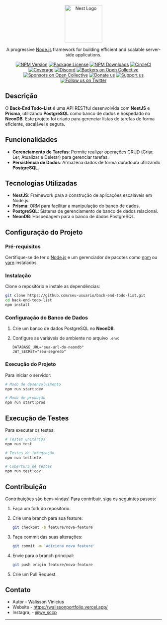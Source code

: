 
<p align="center">
  <a href="http://nestjs.com/" target="blank"><img src="https://nestjs.com/img/logo-small.svg" width="120" alt="Nest Logo" /></a>
</p>

<p align="center">A progressive <a href="http://nodejs.org" target="_blank">Node.js</a> framework for building efficient and scalable server-side applications.</p>
<p align="center">
  <a href="https://www.npmjs.com/~nestjscore" target="_blank"><img src="https://img.shields.io/npm/v/@nestjs/core.svg" alt="NPM Version" /></a>
  <a href="https://www.npmjs.com/~nestjscore" target="_blank"><img src="https://img.shields.io/npm/l/@nestjs/core.svg" alt="Package License" /></a>
  <a href="https://www.npmjs.com/~nestjscore" target="_blank"><img src="https://img.shields.io/npm/dm/@nestjs/common.svg" alt="NPM Downloads" /></a>
  <a href="https://circleci.com/gh/nestjs/nest" target="_blank"><img src="https://img.shields.io/circleci/build/github/nestjs/nest/master" alt="CircleCI" /></a>
  <a href="https://coveralls.io/github/nestjs/nest?branch=master" target="_blank"><img src="https://coveralls.io/repos/github/nestjs/nest/badge.svg?branch=master#9" alt="Coverage" /></a>
  <a href="https://discord.gg/G7Qnnhy" target="_blank"><img src="https://img.shields.io/badge/discord-online-brightgreen.svg" alt="Discord"/></a>
  <a href="https://opencollective.com/nest#backer" target="_blank"><img src="https://opencollective.com/nest/backers/badge.svg" alt="Backers on Open Collective" /></a>
  <a href="https://opencollective.com/nest#sponsor" target="_blank"><img src="https://opencollective.com/nest/sponsors/badge.svg" alt="Sponsors on Open Collective" /></a>
  <a href="https://paypal.me/kamilmysliwiec" target="_blank"><img src="https://img.shields.io/badge/Donate-PayPal-ff3f59.svg" alt="Donate us"/></a>
  <a href="https://opencollective.com/nest#sponsor" target="_blank"><img src="https://img.shields.io/badge/Support%20us-Open%20Collective-41B883.svg" alt="Support us"></a>
  <a href="https://twitter.com/nestframework" target="_blank"><img src="https://img.shields.io/twitter/follow/nestframework.svg?style=social&label=Follow" alt="Follow us on Twitter"></a>
</p>

## Descrição

O **Back-End Todo-List** é uma API RESTful desenvolvida com **NestJS** e **Prisma**, utilizando **PostgreSQL** como banco de dados e hospedado no **NeonDB**. Este projeto foi criado para gerenciar listas de tarefas de forma eficiente, escalável e segura.

## Funcionalidades

- **Gerenciamento de Tarefas**: Permite realizar operações CRUD (Criar, Ler, Atualizar e Deletar) para gerenciar tarefas.
- **Persistência de Dados**: Armazena dados de forma duradoura utilizando **PostgreSQL**.

## Tecnologias Utilizadas

- **NestJS**: Framework para a construção de aplicações escaláveis em Node.js.
- **Prisma**: ORM para facilitar a manipulação do banco de dados.
- **PostgreSQL**: Sistema de gerenciamento de banco de dados relacional.
- **NeonDB**: Hospedagem para o banco de dados PostgreSQL.

## Configuração do Projeto

### Pré-requisitos

Certifique-se de ter o [Node.js](https://nodejs.org/en/) e um gerenciador de pacotes como [npm](https://www.npmjs.com/) ou [yarn](https://yarnpkg.com/) instalados.

### Instalação

Clone o repositório e instale as dependências:

```bash
git clone https://github.com/seu-usuario/back-end-todo-list.git
cd back-end-todo-list
npm install
```

### Configuração do Banco de Dados

1. Crie um banco de dados PostgreSQL no **NeonDB**.
2. Configure as variáveis de ambiente no arquivo `.env`:

   ```env
   DATABASE_URL="sua-url-do-neondb"
   JWT_SECRET="seu-segredo"
   ```

### Execução do Projeto

Para iniciar o servidor:

```bash
# Modo de desenvolvimento
npm run start:dev

# Modo de produção
npm run start:prod
```

## Execução de Testes

Para executar os testes:

```bash
# Testes unitários
npm run test

# Testes de integração
npm run test:e2e

# Cobertura de testes
npm run test:cov
```

## Contribuição

Contribuições são bem-vindas! Para contribuir, siga os seguintes passos:

1. Faça um fork do repositório.
2. Crie uma branch para sua feature:

    ```bash
    git checkout -b feature/nova-feature
    ```

3. Faça commit das suas alterações:

    ```bash
    git commit -m 'Adiciona nova feature'
    ```

4. Envie para o branch principal:

    ```bash
    git push origin feature/nova-feature
    ```

5. Crie um Pull Request.


## Contato

- Autor - Walisson Vinicius
- Website - https://walissonportfolio.vercel.app/
- Instagra, - [@wv_sccp](https://www.instagram.com/wv.sccp/)

---
